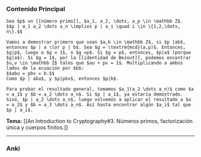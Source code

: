 ### Contenido Principal

```ad-proposition
Sea $p$ un [[número primo]], $a_1, a_2, \dots, a_p \in \mathbb Z$.
$$p | a_1 a_2 \dots a_n \implies p | a_i \quad i \in \{1,2,\dots, n\}.$$
```

```ad-proof
Vamos a demostrar primero que sean $a,b \in \mathbb Z$, si $p |ab$, entonces $p | a \lor p | b$. Sea $g = \textrm{mcd}(a,p)$. Entonces, $g|p$, luego o $g = 1$, o $g =p$. Si $g = p$, entonces, $p|a$ (porque $g|a$). Si $g = 1$, por la [[identidad de Bezout]], podemos encontrar $u,v \in \mathbb Z$ tales que $au + pv = 1$. Multiplicando a ambos lados de la ecuación por $b$:
$$abu = pbv = b.$$
Como $p | abu$, y $p|pbv$, entonces $p|b$.

Para probar el resultado general, tomamos $a_1(a_2 \dots a_n)$ como $a = a_1$ y $b = a_2 \dots a_n$. Si $p | a_1$, ya estaría demostrado. Sino, $p | a_2 \dots a_n$, luego volvemos a aplicar el resultado a $a = a_2$ y $b = a_3 \dots a_n$. Así hasta encontrar algún $a_i$ tal que $p | a_i$.
```

**Tema:** [[An Introduction to Cryptography#3. Números primos, factorización única y cuerpos finitos.]]

---
### Anki
